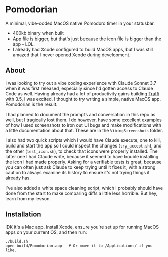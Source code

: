 # Pomodorian

A minimal, vibe-coded MacOS native Pomodoro timer in your statusbar.

- 400kb binary when built
- App file is bigger, but that's just because the icon file is bigger than the app - LOL.
- I already had Xcode configured to build MacOS apps, but I was still amazed that I never opened Xcode during development.

## About

I was looking to try out a vibe coding experience with Claude Sonnet 3.7 when it was first released, especially since I'd gotten access to Claude Code as well. Having already had a lot of productivity gains building [Traffi](https://traffi.skcfi.dev) with 3.5, I was excited. I thought to try writing a simple, native MacOS app. Pomodorian is the result.

I had planned to document the prompts and conversation in this repo as well, but I tragically lost them. I do however,
have some excellent examples of how I used screenshots to iron out UI bugs and make modifications with a little documentation about that. These are in the `VibingScreenshots` folder.

I also had two quick scripts which I would have Claude execute, one to kill, build and start the app so I could inspect the changes (`try_accept.sh`), and the other (`test_icon.sh`), to check that icons were properly installed. The latter one I had Claude write, because it seemed to have trouble installing the icon I had made properly. Asking for a verifiable tests is great, because you can often just ask Claude to keep trying until it fixes it, with a strong caution to always examine its history to ensure it's not trying things it already has.

I've also added a white space cleaning script, which I probably should have done from the start to make comparing diffs a little less horrible. But hey, learn from my lesson.

## Installation

IDK it's a Mac app. Install Xcode, ensure you're set up for running MacOS apps on your current OS, and then run:
```
./build.sh
open build/Pomodorian.app   # Or move it to /Applications/ if you like.
```
